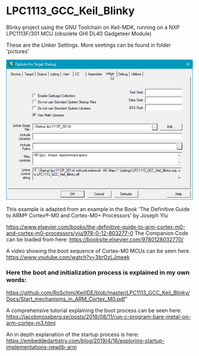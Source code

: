 # LPC1113_GCC_Keil_Blinky

Blinky project using the GNU Toolchain on Keil-MDK, running on a NXP LPC1113F/301 MCU (obsolete GHI DL40 Gadgeteer Module)

These are the Linker Settings. More seetings can be found in folder 'pictures'

![Linker Setting](https://github.com/RoSchmi/KeilIDE/blob/master/LPC1113_GCC_Keil_Blinky/Pictures/Linker.png)

This example is adapted from an example in the Book 'The Definitive Guide to ARM® Cortex®-M0 and Cortex-M0+ Processors' by Joseph Yiu

https://www.elsevier.com/books/the-definitive-guide-to-arm-cortex-m0-and-cortex-m0-processors/yiu/978-0-12-803277-0
The Companion Code can be loaded from here:
https://booksite.elsevier.com/9780128032770/

A video showing the boot sequence of Cortex-M0 MCUs can be seen here.
https://www.youtube.com/watch?v=3brOzLJmeek

### Here the boot and initialization process is explained in my own words:
https://github.com/RoSchmi/KeilIDE/blob/master/LPC1113_GCC_Keil_Blinky/Docs/Start_mechanisms_in_ARM_Cortex_M0.pdf"

A comprehensive tutorial explaining the boot process can be seen here:
https://jacobmossberg.se/posts/2018/08/11/run-c-program-bare-metal-on-arm-cortex-m3.html

An in depth explanation of the startup process is here:
https://embeddedartistry.com/blog/2019/4/16/exploring-startup-implementations-newlib-arm
